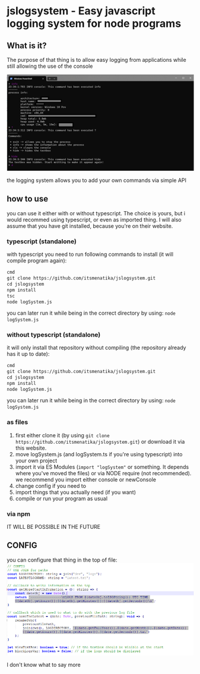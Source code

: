 # jslogsystem - Easy javascript logging system for node programs

## What is it?

The purpose of that thing is to allow easy logging from applications while still allowing the use of the console


![the image that shows how does it look](https://github.com/itsmenatika/jslogsystem/blob/main/docs/run.png?raw=true)

the logging system allows you to add your own commands via simple API


## how to use

you can use it either with or without typescript. The choice is yours, but i would recommed using typescript, or even as imported thing.
I will also assume that you have git installed, because you're on their website.

### typescript (standalone)

with typescript you need to run following commands to install (it will compile program again): 
```
cmd
git clone https://github.com/itsmenatika/jslogsystem.git
cd jslogsystem
npm install
tsc
node logSystem.js
```

you can later run it while being in the correct directory by using: ```node logSystem.js```

### without typescript (standalone)

it will only install that repository without compiling (the repository already has it up to date): 
```
cmd
git clone https://github.com/itsmenatika/jslogsystem.git
cd jslogsystem
npm install
node logSystem.js
```
you can later run it while being in the correct directory by using: ```node logSystem.js```

### as files

1. first either clone it (by using ```git clone https://github.com/itsmenatika/jslogsystem.git```) or download it via this website.
2. move logSystem.js (and logSystem.ts if you're using typescript) into your own project
3. import it via ES Modules (```import "logSystem"``` or something. It depends where you've moved the files) or via NODE require (not recommended).
   we recommend you import either console or newConsole 
5. change config if you need to
6. import things that you actually need (if you want)
7. compile or run your program as usual

### via npm

IT WILL BE POSSIBLE IN THE FUTURE



## CONFIG

you can configure that thing in the top of file:
![the image that shows config](https://github.com/itsmenatika/jslogsystem/blob/main/docs/config.png?raw=true)

I don't know what to say more
